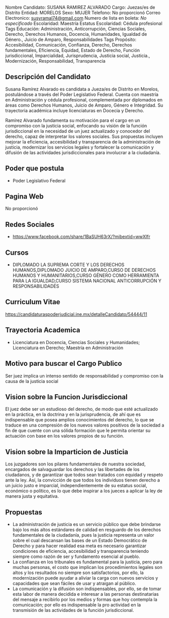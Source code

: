 Nombre Candidato: SUSANA RAMIREZ ALVARADO
Cargo: Juezas/es de Distrito
Entidad: MORELOS
Sexo: MUJER
Telefono: No proporcionó
Correo Electronico: susyramal74@gmail.com
Numero de lista en boleta: *No especificado*
Escolaridad: Maestría
Estatus Escolaridad: Cédula profesional
Tags Educación: Administración, Anticorrupción, Ciencias Sociales, Derecho, Derechos Humanos, Docencia, Humanidades, Igualdad de Género., Juicio de Amparo, Responsabilidades
Tags Propósito: Accesibilidad, Comunicación, Confianza, Derecho, Derechos fundamentales, Eficiencia, Equidad, Estado de Derecho, Función jurisdiccional, Imparcialidad, Jurisprudencia, Justicia social, Justicia., Modernización, Responsabilidad, Transparencia


## Descripción del Candidato 

Susana Ramírez Alvarado es candidata a Jueza/es de Distrito en Morelos, postulándose a través del Poder Legislativo Federal. Cuenta con maestría en Administración y cédula profesional, complementada por diplomados en áreas como Derechos Humanos, Juicio de Amparo, Género e Integridad. Su trayectoria académica incluye licenciaturas en Docecia y Derecho.

Ramírez Alvarado fundamenta su motivación para el cargo en un compromiso con la justicia social, enfocando su visión de la función jurisdiccional en la necesidad de un juez actualizado y conocedor del derecho, capaz de interpretar los valores sociales. Sus propuestas incluyen mejorar la eficiencia, accesibilidad y transparencia de la administración de justicia, modernizar los servicios legales y fortalecer la comunicación y difusión de las actividades jurisdiccionales para involucrar a la ciudadanía.


## Poder que postula

- Poder Legislativo Federal


## Pagina Web

No proporcionó


## Redes Sociales

- https://www.facebook.com/share/1BaSUH63rX/?mibextid=wwXIfr


## Cursos

- DIPLOMADO LA SUPREMA CORTE Y LOS DERECHOS HUMANOS,DIPLOMADO JUICIO DE AMPARO,CURSO DE DERECHOS HUMANOS Y HUMANITARIOS,CURSO GÉNERO COMO HERRAMIENTA PARA LA IGUALDAD,CURSO SISTEMA NACIONAL ANTICORRUPCIÓN Y RESPONSABILIDADES


## Curriculum Vitae

https://candidaturaspoderjudicial.ine.mx/detalleCandidato/54444/11


## Trayectoria Academica

- Licenciatura en Docencia, Ciencias Sociales y Humanidades; Licenciatura en Derecho; Maestría en Administración


## Motivo para buscar el Cargo Publico

Ser juez implica un intenso sentido de responsabilidad y compromiso con la causa de la justicia social


## Vision sobre la Funcion Jurisdiccional

El juez debe ser un estudioso del derecho, de modo que esté actualizado en la práctica, en la doctrina y en la jurisprudencia, de ahí que es indispensable que posea amplios conocimientos del derecho, lo que se traduce en una compresión de los nuevos valores positivos de la sociedad a fin de que cuente con una sólida formación que le permita orientar su actuación con base en los valores propios de su función.


## Vision sobre la Imparticion de Justicia

Los juzgadores son los pilares fundamentales de nuestra sociedad, encargados de salvaguardar los derechos y las libertades de los ciudadanos, y de garantizar que todos sean tratados con equidad y respeto ante la ley. Así, la convicción de que todos los individuos tienen derecho a un juicio justo e imparcial, independientemente de su estatus social, económico o político, es lo que debe inspirar a los jueces a aplicar la ley de manera justa y equitativa.


## Propuestas

- La administración de justicia es un servicio público que debe brindarse bajo los más altos estándares de calidad en resguardo de los derechos fundamentales de la ciudadanía, pues la justicia representa un valor sobre el cual descansan las bases de un Estado Democrático de Derecho y para hacer realidad esa meta es necesario garantizar condiciones de eficiencia, accesibilidad y transparencia teniendo siempre como razón de ser y fundamento esencial al pueblo.
- La confianza en los tribunales es fundamental para la justicia, pero para muchas personas, el costo que implican los procedimientos legales son altos y los resultados no siempre son satisfactorios, por ello, la modernización puede ayudar a aliviar la carga con nuevos servicios y capacidades que sean fáciles de usar y atraigan al público.
- La comunicación y la difusión son indispensables, por ello, se de tomar esta labor de manera decidida e interesar a las personas destinatarias del mensaje a recibirlo por los medios y formas que hoy contempla la comunicación; por ello es indispensable la pro actividad en la transmisión de las actividades de la función jurisdiccional.


